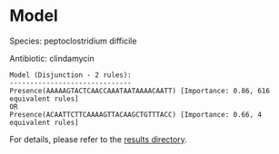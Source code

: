 
# Model

Species: peptoclostridium difficile

Antibiotic: clindamycin

```
Model (Disjunction - 2 rules):
------------------------------
Presence(AAAAAGTACTCAACCAAATAATAAAACAATT) [Importance: 0.86, 616 equivalent rules]
OR
Presence(ACAATTCTTCAAAAGTTACAAGCTGTTTACC) [Importance: 0.66, 4 equivalent rules]

```

For details, please refer to the [results directory](../../../../../results/scm_b/peptoclostridium%20difficile/clindamycin/repeat_5/).

